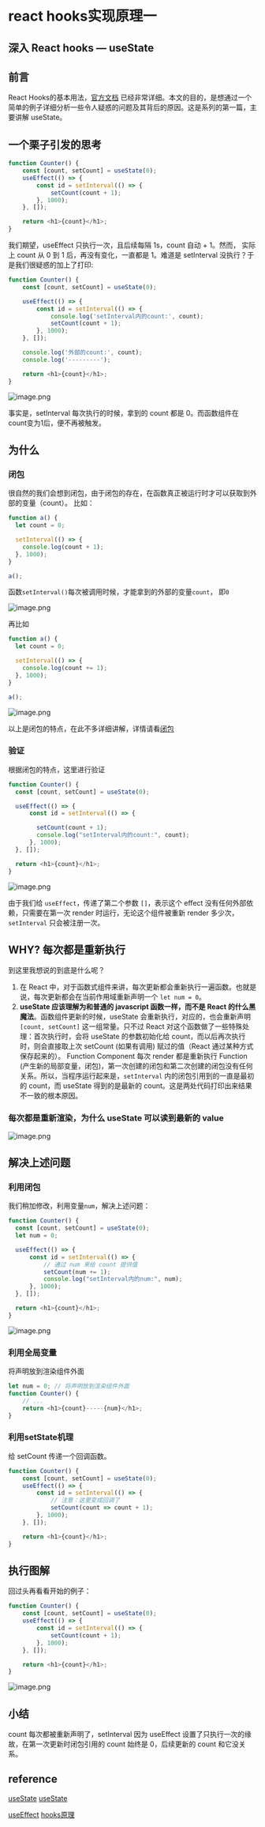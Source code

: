 # react hooks实现原理一

## 深入 React hooks  — useState

## 前言

React Hooks的基本用法，[官方文档](https://react.docschina.org/docs/hooks-intro.html) 已经非常详细。本文的目的，是想通过一个简单的例子详细分析一些令人疑惑的问题及其背后的原因。这是系列的第一篇，主要讲解 useState。

## 一个栗子引发的思考

``` javascript
function Counter() {
    const [count, setCount] = useState(0);
    useEffect(() => {
        const id = setInterval(() => {
            setCount(count + 1);
        }, 1000);
    }, []);

    return <h1>{count}</h1>;
}
```

我们期望，useEffect 只执行一次，且后续每隔 1s，count 自动 + 1。然而， 实际上 count 从 0 到 1 后，再没有变化，一直都是 1。难道是 setInterval 没执行？于是我们很疑惑的加上了打印:

```javascript
function Counter() {
    const [count, setCount] = useState(0);

    useEffect(() => {
        const id = setInterval(() => {
            console.log('setInterval内的count:', count);
            setCount(count + 1);
        }, 1000);
    }, []);

    console.log('外部的count:', count);
    console.log('---------');

    return <h1>{count}</h1>;
}
```

![image.png](../Image/React/18.png)

事实是，setInterval 每次执行的时候，拿到的 count 都是 0。而函数组件在count变为1后，便不再被触发。

## 为什么

### 闭包

很自然的我们会想到闭包，由于闭包的存在，在函数真正被运行时才可以获取到外部的变量（count）。 比如：

```javascript
function a() {
  let count = 0;

  setInterval(() => {
    console.log(count + 1);
  }, 1000);
}

a();
```

函数`setInterval()`每次被调用时候，才能拿到的外部的变量`count`， 即`0`

![image.png](../Image/React/19.png)

再比如


```javascript
function a() {
  let count = 0;

  setInterval(() => {
    console.log(count += 1);
  }, 1000);
}

a();
```

![image.png](../Image/React/20.png)

以上是闭包的特点，在此不多详细讲解，详情请看[闭包](./../1_javascript/闭包.md)

### 验证

根据闭包的特点，这里进行验证

```javascript
function Counter() {
  const [count, setCount] = useState(0);

  useEffect(() => {
      const id = setInterval(() => {

        setCount(count + 1);
        console.log("setInterval内的count:", count);
      }, 1000);
  }, []);

  return <h1>{count}</h1>;
}
```

![image.png](../Image/React/21.png)

由于我们给 `useEffect`，传递了第二个参数 `[]`，表示这个 effect 没有任何外部依赖，只需要在第一次 render 时运行，无论这个组件被重新 render 多少次，`setInterval` 只会被注册一次。


## WHY? 每次都是重新执行

到这里我想说的到底是什么呢？

1. 在 React 中，对于函数式组件来讲，每次更新都会重新执行一遍函数。也就是说，每次更新都会在当前作用域重新声明一个 `let num = 0`。
2. **useState 应该理解为和普通的 javascript 函数一样，而不是 React 的什么黑魔法**。函数组件更新的时候，useState 会重新执行，对应的，也会重新声明 `[count, setCount]` 这一组常量。只不过 React 对这个函数做了一些特殊处理：首次执行时，会将 useState 的参数初始化给 count，而以后再次执行时，则会直接取上次 setCount (如果有调用) 赋过的值（React 通过某种方式保存起来的）。
Function Component 每次 render 都是重新执行 Function (产生新的局部变量，闭包)，第一次创建的闭包和第二次创建的闭包没有任何关系。所以，当程序运行起来是，`setInterval` 内的闭包引用到的一直是最初的 count，而 useState 得到的是最新的 count。这是两处代码打印出来结果不一致的根本原因。

### 每次都是重新渲染，为什么 useState 可以读到最新的 value

![image.png](../Image/React/22.png)

## 解决上述问题

### 利用闭包

我们稍加修改，利用变量`num`，解决上述问题：

``` javascript
function Counter() {
  const [count, setCount] = useState(0);
  let num = 0;

  useEffect(() => {
      const id = setInterval(() => {
          // 通过 num 来给 count 提供值
          setCount(num += 1);
          console.log("setInterval内的num:", num);
      }, 1000);
  }, []);

  return <h1>{count}</h1>;
}
```

![image.png](../Image/React/13.png)

### 利用全局变量

将声明放到渲染组件外面

``` javascript
let num = 0; // 将声明放到渲染组件外面
function Counter() {
    // ...
    return <h1>{count}-----{num}</h1>;
}
```

### 利用setState机理

给 setCount 传递一个回调函数。

``` javascript
function Counter() {
    const [count, setCount] = useState(0);
    useEffect(() => {
        const id = setInterval(() => {
            // 注意：这里变成回调了
            setCount(count => count + 1);
        }, 1000);
    }, []);

    return <h1>{count}</h1>;
}
```

## 执行图解

回过头再看看开始的例子：

``` javascript
function Counter() {
    const [count, setCount] = useState(0);
    useEffect(() => {
        const id = setInterval(() => {
            setCount(count + 1);
        }, 1000);
    }, []);

    return <h1>{count}</h1>;
}
```

![image.png](../Image/React/17.jpg)

## 小结

count 每次都被重新声明了，setInterval 因为 useEffect 设置了只执行一次的缘故，在第一次更新时闭包引用的 count 始终是 0，后续更新的 count 和它没关系。

## reference

[useState](https://zhuanlan.zhihu.com/p/82589347)
[useState](https://juejin.cn/post/6846687599625519111#heading-2)

[useEffect](https://zhuanlan.zhihu.com/p/85192975)
[hooks原理](https://zhuanlan.zhihu.com/p/88734130)
